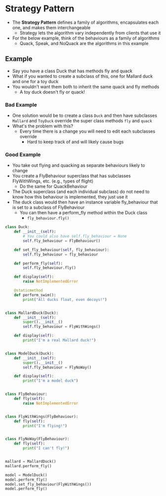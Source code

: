 # Strategy Pattern
- The **Strategy Pattern** defines a family of algorithms, encapsulates each one, and makes them interchangeable
	- Strategy lets the algorithm vary independently from clients that use it
- For the below example, think of the behaviours as a family of algorithms
	- Quack, Speak, and NoQuack are the algorithms in this example
## Example
- Say you have a class Duck that has methods fly and quack
- What if you wanted to create a subclass of this, one for Mallard duck and one for a toy duck
- You wouldn't want them both to inherit the same quack and fly methods
	- A toy duck doesn't fly or quack!
### Bad Example
- One solution would be to create a class `Duck` and then have subclasses `Mallard` and `ToyDuck` override the super class methods `fly` and `quack`
- What's the problem with this?
	- Every time there is a change you will need to edit each subclasses override
		- Hard to keep track of and will likely cause bugs
### Good Example
- You take out flying and quacking as separate behaviours likely to change
- You create a FlyBehaviour superclass that has subclasses FlyWithWings, etc. (e.g., types of flight)
	- Do the same for QuackBehaviour
- The Duck superclass (and each individual subclass) do not need to know how this behaviour is implemented, they just use it
- The duck class would then have an instance variable fly_behaviour that is set to a subclass of FlyBehaviour
	- You can then have a perform_fly method within the Duck class
		- `fly_behaviour.fly()`

```python
class Duck:
    def __init__(self):
        # You could also have self.fly_behaviour = None
        self.fly_behaviour = FlyBehaviour()

    def set_fly_behaviour(self, fly_behaviour):
        self.fly_behaviour = fly_behaviour

    def perform_fly(self):
        self.fly_behaviour.fly()

    def display(self):
        raise NotImplementedError

    @staticmethod
    def perform_swim():
        print("All ducks float, even decoys!")


class MallardDuck(Duck):
    def __init__(self):
        super().__init__()
        self.fly_behaviour = FlyWithWings()

    def display(self):
        print("I'm a real Mallard duck!")


class ModelDuck(Duck):
    def __init__(self):
        super().__init__()
        self.fly_behaviour = FlyNoWay()

    def display(self):
        print("I'm a model duck")


class FlyBehaviour:
    def fly(self):
        raise NotImplementedError


class FlyWithWings(FlyBehaviour):
    def fly(self):
        print("I'm flying!")


class FlyNoWay(FlyBehaviour):
    def fly(self):
        print("I can't fly!")


mallard = MallardDuck()
mallard.perform_fly()

model = ModelDuck()
model.perform_fly()
model.set_fly_behaviour(FlyWithWings())
model.perform_fly()
```